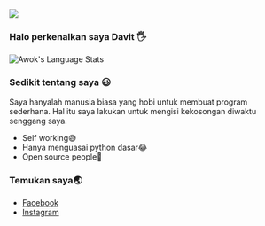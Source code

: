 <img src="https://f.top4top.io/p_1864w8v7v0.png"/>


### Halo perkenalkan saya Davit 🖐

![Awok's Language Stats](https://github-readme-stats.vercel.app/api/top-langs/?username=DavitID&show_icons=true&theme=radical)

### Sedikit tentang saya 😃

Saya hanyalah manusia biasa yang hobi untuk membuat program sederhana.
Hal itu saya lakukan untuk mengisi kekosongan diwaktu senggang saya.

- Self working😅
- Hanya menguasai python dasar😂
- Open source people👦

### Temukan saya🌏

- [Facebook](https://www.facebook.com/Davit.ex.1238)
- [Instagram](https://instagram.com/davit__id)

